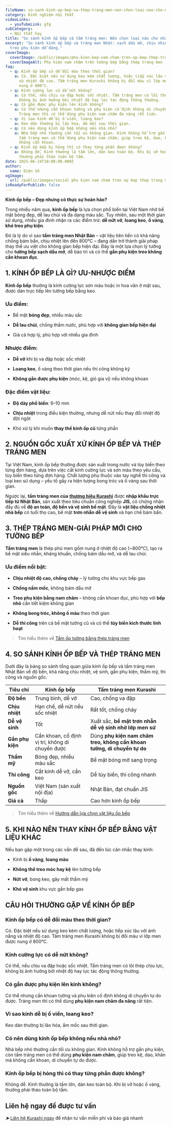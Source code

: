 ```yaml
---
fileName: so-sanh-kinh-op-bep-va-thep-trang-men-nen-chon-loai-nao-cho-nha-bep-hien-dai
category: Kinh nghiệm nội thất
videoLinks:
  - youTubeLink: gfg
subCategory:
  - Nội thất hay
title: "So sánh kính ốp bếp và tấm tráng men: Nên chọn loại nào cho nhà bếp hiện đại?"
excerpt: "So sánh kính ốp bếp và tráng men Nhật: sạch dầu mỡ, chịu nhiệt 800°C,
  treo phụ kiện dễ dàng."
coverImage:
  coverImage: /public/images/phu-kien-bep-nam-cham-tren-op-bep-thep-trang-men.webp
  coverImageAlt: Phụ kiện nam châm trên tường bếp bằng thép tráng men
faq:
  - q: Kính ốp bếp có dễ đổi màu theo thời gian?
    a: Có. Đặc biệt nếu sử dụng keo kém chất lượng, hoặc tiếp xúc lâu với ánh nắng
      và nhiệt độ cao. Tấm tráng men Kurashi không bị đổi màu vì lớp men được
      nung ở 800°C.
  - q: Kính cường lực có dễ nứt không?
    a: Có thể, nếu chịu va đập hoặc sốc nhiệt. Tấm tráng men có lõi thép chịu lực,
      không bị ảnh hưởng bởi nhiệt độ hay lực tác động thông thường.
  - q: Có gắn được phụ kiện lên kính không?
    a: Có thể nhưng cần khoan tường và phụ kiện cố định không di chuyển tự do được.
      Tráng men thì có thể dùng phụ kiện nam châm đa năng rất tiện.
  - q: Vì sao kính dễ bị ố viền, loang keo?
    a: Keo dán thường bị lão hóa, ẩm mốc sau thời gian.
  - q: Có nên dùng kính ốp bếp không nếu nhà nhỏ?
    a: Nhà bếp nhỏ thường cần tối ưu không gian. Kính không hỗ trợ gắn phụ kiện, còn
      tấm tráng men có thể dùng phụ kiện nam châm, giúp treo kệ, dao, khăn mà
      không cần khoan.
  - q: Kính ốp bếp bị hỏng thì có thay từng phần được không?
    a: Không dễ. Kính thường là tấm lớn, dán keo toàn bộ. Khi bị vỡ hoặc ố vàng,
      thường phải tháo toàn bộ tấm.
date: 2025-06-24T10:00:00.000Z
author:
  name: Diện Võ
ogImage:
  url: /public/images/social phu kien nam cham tren op bep thep trang men.jpg
isReadyForPublish: false
---
```

**Kính ốp bếp – Đẹp nhưng có thực sự hoàn hảo?**

Trong nhiều năm qua, **kính ốp bếp** là lựa chọn phổ biến tại Việt Nam nhờ bề mặt bóng đẹp, dễ lau chùi và đa dạng màu sắc. Tuy nhiên, sau một thời gian sử dụng, nhiều gia đình nhận ra các điểm trừ: **dễ nứt vỡ**, **loang keo**, **ố vàng**, **khó treo phụ kiện**.

Đó là lý do vì sao **tấm tráng men Nhật Bản** – vật liệu tiên tiến có khả năng chống bám bẩn, chịu nhiệt lên đến 800°C – đang dần trở thành giải pháp thay thế ưu việt cho không gian bếp hiện đại. Đây là một lựa chọn lý tưởng cho **tường bếp sạch dầu mỡ**, dễ bảo trì và có thể **gắn phụ kiện treo không cần khoan đục**.

## 1\. KÍNH ỐP BẾP LÀ GÌ? ƯU-NHƯỢC ĐIỂM

**Kính ốp bếp** thường là kính cường lực sơn màu hoặc in hoa văn ở mặt sau, được dán trực tiếp lên tường bếp bằng keo.

### Ưu điểm:

*   Bề mặt **bóng đẹp**, nhiều màu sắc
    
*   **Dễ lau chùi**, chống thấm nước, phù hợp với **không gian bếp hiện đại**
    
*   Giá cả hợp lý, phù hợp với nhiều gia đình
    

### Nhược điểm:

*   **Dễ vỡ** khi bị va đập hoặc sốc nhiệt
    
*   **Loang keo**, ố vàng theo thời gian nếu thi công không kỹ
    
*   **Không gắn được phụ kiện** (móc, kệ, giỏ gia vị) nếu không khoan
    

### Đặc điểm vật liệu:

*   **Độ dày phổ biến**: 6–10 mm
    
*   **Chịu nhiệt** trong điều kiện thường, nhưng dễ nứt nếu thay đổi nhiệt độ đột ngột
    
*   Khó xử lý khi muốn **thay thế kính ốp cũ** từng phần
    

## 2\. NGUỒN GỐC XUẤT XỨ KÍNH ỐP BẾP VÀ THÉP TRÁNG MEN

Tại Việt Nam, kính ốp bếp thường được sản xuất trong nước và tùy biến theo từng đơn hàng, dựa trên việc cắt kính cường lực và sơn màu theo yêu cầu, tùy biến theo từng đơn hàng. Chất lượng phụ thuộc vào tay nghề thi công và loại keo sử dụng – yếu tố gây ra hiện tượng bong tróc và ố vàng sau thời gian.

Ngược lại, **tấm tráng men của** [**thương hiệu Kurashi**](https://www.kurashi.com.vn/) được **nhập khẩu trực tiếp từ Nhật Bản**, sản xuất theo tiêu chuẩn công nghiệp **JIS**, có chứng nhận đầy đủ về **độ an toàn, độ bền và vệ sinh bề mặt**. Đây là **vật liệu chống nhiệt nhà bếp** có tuổi thọ cao, bề mặt **trơn nhẵn dễ vệ sinh** và hạn chế bám bẩn.

## 3\. THÉP TRÁNG MEN-GIẢI PHÁP MỚI CHO TƯỜNG BẾP

**Tấm tráng men** là thép phủ men gốm nung ở nhiệt độ cao (~800°C), tạo ra bề mặt siêu nhẵn, kháng khuẩn, chống bám dầu mỡ, và dễ lau chùi.

### Ưu điểm nổi bật:

*   **Chịu nhiệt độ cao, chống cháy** – lý tưởng cho khu vực bếp gas
    
*   **Chống nấm mốc**, không bám dầu mỡ
    
*   **Treo phụ kiện bằng nam châm** – không cần khoan đục, phù hợp với **bếp nhỏ** cần tiết kiệm không gian
    
*   **Không bong tróc, không ố màu** theo thời gian
    
*   **Dễ thi công** trên cả bề mặt tường cũ và có thể **tùy biến kích thước linh hoạt**
    

> Tìm hiểu thêm về [Tấm ốp tường bằng thép tráng men](https://www.kurashi.com.vn/san-pham/tam-op-tuong-bang-thep-trang-men)

## 4\. SO SÁNH KÍNH ỐP BẾP VÀ THÉP TRÁNG MEN

Dưới đây là bảng so sánh tổng quan giữa kính ốp bếp và tấm tráng men Nhật Bản về độ bền, khả năng chịu nhiệt, vệ sinh, gắn phụ kiện, thẩm mỹ, thi công và nguồn gốc.

| **Tiêu chí** | **Kính ốp bếp** | **Tấm tráng men Kurashi** |
| --- | --- | --- |
| **Độ bền** | Trung bình, dễ vỡ | Cao, chống va đập |
| **Chịu nhiệt** | Hạn chế, dễ nứt nếu sốc nhiệt | Rất tốt, chống cháy |
| **Dễ vệ sinh** | Tốt | Xuất sắc, **bề mặt trơn nhẵn dễ vệ sinh nhờ lớp men sứ** |
| **Gắn phụ kiện** | Cần khoan, cố định vị trí, không di chuyển được | Dùng **phụ kiện nam châm treo, không cần khoan tường, di chuyển tự do** |
| **Thẩm mỹ** | Bóng đẹp, nhiều màu sắc | Bề mặt bóng mờ sang trọng |
| **Thi công** | Cắt kính dễ vỡ, cần keo | Dễ tùy biến, thi công nhanh |
| **Nguồn gốc** | Việt Nam (sản xuất nội địa) | Nhật Bản, đạt chuẩn JIS |
| **Giá cả** | Thấp | Cao hơn kính ốp bếp |

> Tìm hiểu thêm về [Hướng dẫn lựa chọn vật liệu ốp bếp](https://www.kurashi.com.vn/blog/huong-dan-lua-chon-vat-lieu-op-bep)

## 5\. KHI NÀO NÊN THAY KÍNH ỐP BẾP BẰNG VẬT LIỆU KHÁC

Nếu bạn gặp một trong các vấn đề sau, đã đến lúc cân nhắc thay kính:

*   Kính bị **ố vàng**, **loang màu**
    
*   **Không thể treo móc hay kệ** lên tường bếp
    
*   **Nứt vỡ**, bong keo, gây mất thẩm mỹ
    
*   **Khó vệ sinh** khu vực gần bếp gas
    

## CÂU HỎI THƯỜNG GẶP VỀ KÍNH ỐP BẾP

### Kính ốp bếp có dễ đổi màu theo thời gian?

Có. Đặc biệt nếu sử dụng keo kém chất lượng, hoặc tiếp xúc lâu với ánh nắng và nhiệt độ cao. Tấm tráng men Kurashi không bị đổi màu vì lớp men được nung ở 800°C.

### Kính cường lực có dễ nứt không?

Có thể, nếu chịu va đập hoặc sốc nhiệt. Tấm tráng men có lõi thép chịu lực, không bị ảnh hưởng bởi nhiệt độ hay lực tác động thông thường.

### Có gắn được phụ kiện lên kính không?

Có thể nhưng cần khoan tường và phụ kiện cố định không di chuyển tự do được. Tráng men thì có thể dùng **phụ kiện nam châm đa năng** rất tiện.

### Vì sao kính dễ bị ố viền, loang keo?

Keo dán thường bị lão hóa, ẩm mốc sau thời gian.

### Có nên dùng kính ốp bếp không nếu nhà nhỏ?

Nhà bếp nhỏ thường cần tối ưu không gian. Kính không hỗ trợ gắn phụ kiện, còn tấm tráng men có thể dùng **phụ kiện nam châm**, giúp treo kệ, dao, khăn mà không cần khoan, di chuyển tự do được.

### Kính ốp bếp bị hỏng thì có thay từng phần được không?

Không dễ. Kính thường là tấm lớn, dán keo toàn bộ. Khi bị vỡ hoặc ố vàng, thường phải tháo toàn bộ tấm.

## Liên hệ ngay để được tư vấn

**_➤_** [Liên hệ Kurashi ngay](https://www.kurashi.com.vn/lien-he) để nhận tư vấn miễn phí và báo giá nhanh
